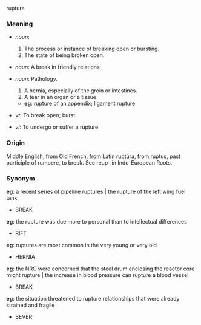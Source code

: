 rupture
### Meaning
+ _noun_:
   1. The process or instance of breaking open or bursting.
   2. The state of being broken open.
+ _noun_: A break in friendly relations
+ _noun_: Pathology.
   1. A hernia, especially of the groin or intestines.
   2. A tear in an organ or a tissue
    + __eg__: rupture of an appendix; ligament rupture

+ _vt_: To break open; burst.
+ _vi_: To undergo or suffer a rupture

### Origin

Middle English, from Old French, from Latin ruptūra, from ruptus, past participle of rumpere, to break. See reup- in Indo-European Roots.

### Synonym

__eg__: a recent series of pipeline ruptures | the rupture of the left wing fuel tank

+ BREAK

__eg__: the rupture was due more to personal than to intellectual differences

+ RIFT

__eg__: ruptures are most common in the very young or very old

+ HERNIA

__eg__: the NRC were concerned that the steel drum enclosing the reactor core might rupture | the increase in blood pressure can rupture a blood vessel

+ BREAK

__eg__: the situation threatened to rupture relationships that were already strained and fragile

+ SEVER



